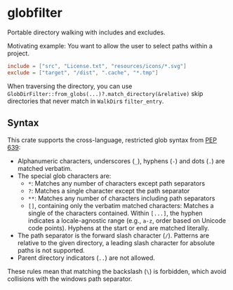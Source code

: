 # globfilter

Portable directory walking with includes and excludes.

Motivating example: You want to allow the user to select paths within a project.

```toml
include = ["src", "License.txt", "resources/icons/*.svg"]
exclude = ["target", "/dist", ".cache", "*.tmp"]
```

When traversing the directory, you can use
`GlobDirFilter::from_globs(...)?.match_directory(&relative)` skip directories that never match in
`WalkDir`s `filter_entry`.

## Syntax

This crate supports the cross-language, restricted glob syntax from
[PEP 639](https://packaging.python.org/en/latest/specifications/glob-patterns/):

- Alphanumeric characters, underscores (`_`), hyphens (`-`) and dots (`.`) are matched verbatim.
- The special glob characters are:
  - `*`: Matches any number of characters except path separators
  - `?`: Matches a single character except the path separator
  - `**`: Matches any number of characters including path separators
  - `[]`, containing only the verbatim matched characters: Matches a single of the characters
    contained. Within `[...]`, the hyphen indicates a locale-agnostic range (e.g., `a-z`, order
    based on Unicode code points). Hyphens at the start or end are matched literally.
- The path separator is the forward slash character (`/`). Patterns are relative to the given
  directory, a leading slash character for absolute paths is not supported.
- Parent directory indicators (`..`) are not allowed.

These rules mean that matching the backslash (`\`) is forbidden, which avoid collisions with the
windows path separator.
